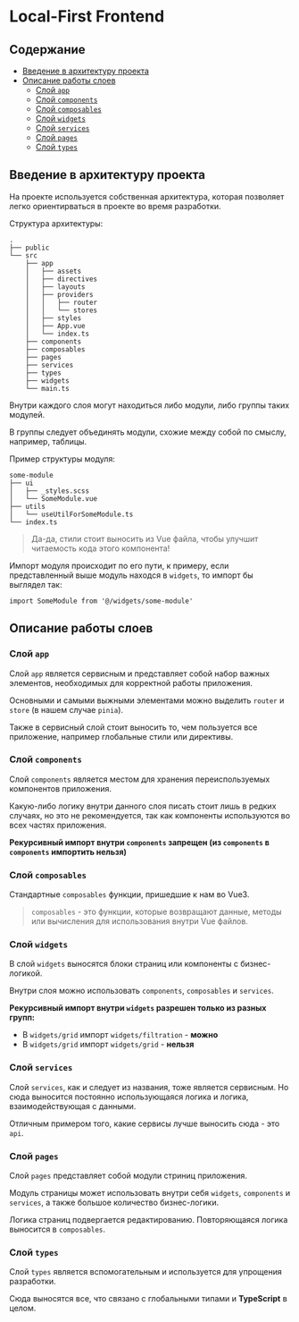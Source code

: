 # Local-First Frontend

## Содержание

- [Введение в архитектуру проекта](#введение-в-архитектуру-проекта)
- [Описание работы слоев](#описание-работы-слоев)
  - [Слой `app`](#слой-app)
  - [Слой `components`](#слой-components)
  - [Слой `composables`](#слой-composables)
  - [Слой `widgets`](#слой-widgets)
  - [Слой `services`](#слой-services)
  - [Слой `pages`](#слой-pages)
  - [Слой `types`](#слой-types)

## Введение в архитектуру проекта

На проекте используется собственная архитектура, которая позволяет легко ориентирваться в проекте во время разработки.

Структура архитектуры:
```
.
├── public
└── src
    ├── app
    │   ├── assets
    │   ├── directives
    │   ├── layouts
    │   ├── providers
    │   │   ├── router
    │   │   └── stores
    │   ├── styles
    │   ├── App.vue
    │   └── index.ts
    ├── components
    ├── composables
    ├── pages
    ├── services
    ├── types
    ├── widgets
    └── main.ts
```

Внутри каждого слоя могут находиться либо модули, либо группы таких модулей.

В группы следует объединять модули, схожие между собой по смыслу, например, таблицы.

Пример структуры модуля:
```
some-module
├── ui
│   ├── _styles.scss
│   └── SomeModule.vue
├── utils
│   └── useUtilForSomeModule.ts
└── index.ts
```

> Да-да, стили стоит выносить из Vue файла, чтобы улучшит читаемость кода этого компонента!

Импорт модуля происходит по его пути, к примеру, если представленный выше модуль находся в `widgets`, то импорт бы выглядел так:

``import SomeModule from '@/widgets/some-module'``

## Описание работы слоев

### Слой `app`

Слой `app` является сервисным и представляет собой набор важных элементов, необходимых для корректной работы приложения.

Основными и самыми выжными элементами можно выделить `router` и `store` (в нашем случае `pinia`).

Также в сервисный слой стоит выносить то, чем пользуется все приложение, например глобальные стили или директивы.

### Слой `components`

Слой `components` является местом для хранения переиспользуемых компонентов приложения.

Какую-либо логику внутри данного слоя писать стоит лишь в редких случаях, но это не рекомендуется, так как компоненты используются во всех частях приложения.

**Рекурсивный импорт внутри `components` запрещен (из `components` в `components` импортить нельзя)**

### Слой `composables`

Стандартные `composables` функции, пришедшие к нам во Vue3.

>`composables` - это функции, которые возвращают данные, методы или вычисления для использования внутри Vue файлов.

### Слой `widgets`

В слой `widgets` выносятся блоки страниц или компоненты с бизнес-логикой.

Внутри слоя можно использовать `components`, `composables` и `services`.

**Рекурсивный импорт внутри `widgets` разрешен только из разных групп:**
 * В `widgets/grid` импорт `widgets/filtration` - **можно**
 * В `widgets/grid` импорт `widgets/grid` - **нельзя**

### Слой `services`

Слой `services`, как и следует из названия, тоже является сервисным. Но сюда выносится постоянно использующаяся логика и логика, взаимодействующая с данными.

Отличным примером того, какие сервисы лучше выносить сюда - это `api`.

### Слой `pages`

Слой `pages` представляет собой модули стриниц приложения.

Модуль страницы может использовать внутри себя `widgets`, `components` и `services`, а также большое количество бизнес-логики.

Логика страниц подвергается редактированию. Повторяющаяся логика выносится в `composables`.

### Слой `types`

Слой `types` является вспомогательным и используется для упрощения разработки.

Сюда выносятся все, что связано с глобальными типами и **TypeScript** в целом.
